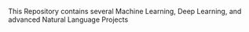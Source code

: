 This Repository contains several Machine Learning, Deep Learning, and advanced Natural Language Projects
